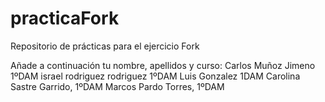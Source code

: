 # practicaFork
Repositorio de prácticas para el ejercicio Fork

Añade a continuación tu nombre, apellidos y curso:
Carlos Muñoz Jimeno 1ºDAM
israel rodriguez rodriguez 1ºDAM
Luis Gonzalez 1DAM
Carolina Sastre Garrido, 1ºDAM
Marcos Pardo Torres, 1ºDAM
